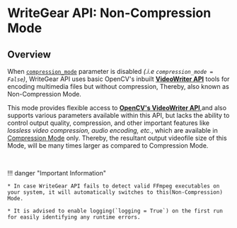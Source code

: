 <!--
===============================================
vidgear library source-code is deployed under the Apache 2.0 License:

Copyright (c) 2019-2020 Abhishek Thakur(@abhiTronix) <abhi.una12@gmail.com>

Licensed under the Apache License, Version 2.0 (the "License");
you may not use this file except in compliance with the License.
You may obtain a copy of the License at

   http://www.apache.org/licenses/LICENSE-2.0

Unless required by applicable law or agreed to in writing, software
distributed under the License is distributed on an "AS IS" BASIS,
WITHOUT WARRANTIES OR CONDITIONS OF ANY KIND, either express or implied.
See the License for the specific language governing permissions and
limitations under the License.
===============================================
-->

# WriteGear API: Non-Compression Mode


## Overview


When [`compression_mode`](/gears/writegear/non_compression/params/#compression_mode) parameter is disabled _(.i.e `compression_mode = False`)_, WriteGear API uses basic OpenCV's inbuilt [**VideoWriter API**](https://docs.opencv.org/master/dd/d9e/classcv_1_1VideoWriter.html#ad59c61d8881ba2b2da22cff5487465b5) tools for encoding multimedia files but without compression, Thereby, also known as Non-Compression Mode.

This mode provides flexible access to [**OpenCV's VideoWriter API**](https://docs.opencv.org/master/dd/d9e/classcv_1_1VideoWriter.html#ad59c61d8881ba2b2da22cff5487465b5),and also supports various parameters available within this API, but lacks the ability to control output quality, compression, and other important features like _lossless video compression, audio encoding, etc._, which are available in [Compression Mode](/gears/writegear/compression/overview/) only. Thereby, the resultant output videofile size of this Mode, will be many times larger as compared to Compression Mode.

&nbsp; 


!!! danger "Important Information"
		
	* In case WriteGear API fails to detect valid FFmpeg executables on your system, it will automatically switches to this(Non-Compression) Mode.

	* It is advised to enable logging(`logging = True`) on the first run for easily identifying any runtime errors.